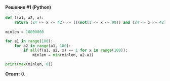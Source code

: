#### Решение #1 (Python)
```python
def f(a1, a2, x):
    return (24 <= x <= 42) <= (((not(1 <= x <= 98)) and (24 <= x <= 42)) <= (a1 <= x <= a2))
    
minlen = 10000000

for a1 in range(100):
    for a2 in range(a1, 100):
        if all(f(a1, a2, x) == 1 for x in range(100)):
            minlen = min(minlen, a2-a1)

print(max(minlen, 0))
```

**Ответ:** 0.
